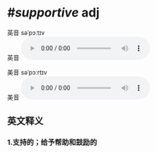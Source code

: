 # ***\#supportive*** adj
英音 səˈpɔːtɪv  
英音
<audio src="./media/supportive1_AAC.aac" controls="controls"></audio>

美音 səˈpɔːrtɪv  
美音
<audio src="./media/supportive2_AAC.aac" controls="controls"></audio>



  

英文释义
---
### 1.**支持的；给予帮助和鼓励的**  


